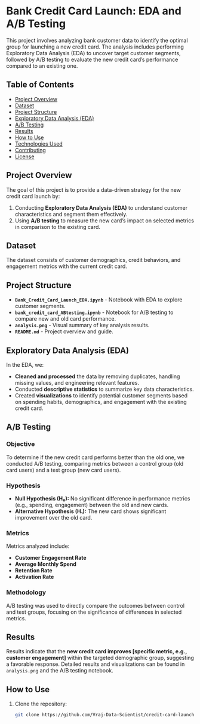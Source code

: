 # Bank Credit Card Launch: EDA and A/B Testing

This project involves analyzing bank customer data to identify the optimal group for launching a new credit card. The analysis includes performing Exploratory Data Analysis (EDA) to uncover target customer segments, followed by A/B testing to evaluate the new credit card’s performance compared to an existing one.

## Table of Contents
- [Project Overview](#project-overview)
- [Dataset](#dataset)
- [Project Structure](#project-structure)
- [Exploratory Data Analysis (EDA)](#exploratory-data-analysis-eda)
- [A/B Testing](#a-b-testing)
- [Results](#results)
- [How to Use](#how-to-use)
- [Technologies Used](#technologies-used)
- [Contributing](#contributing)
- [License](#license)

## Project Overview

The goal of this project is to provide a data-driven strategy for the new credit card launch by:
1. Conducting **Exploratory Data Analysis (EDA)** to understand customer characteristics and segment them effectively.
2. Using **A/B testing** to measure the new card’s impact on selected metrics in comparison to the existing card.

## Dataset

The dataset consists of customer demographics, credit behaviors, and engagement metrics with the current credit card.
## Project Structure

- **`Bank_Credit_Card_Launch_EDA.ipynb`** - Notebook with EDA to explore customer segments.
- **`bank_credit_card_ABtesting.ipynb`** - Notebook for A/B testing to compare new and old card performance.
- **`analysis.png`** - Visual summary of key analysis results.
- **`README.md`** - Project overview and guide.

## Exploratory Data Analysis (EDA)

In the EDA, we:
- **Cleaned and processed** the data by removing duplicates, handling missing values, and engineering relevant features.
- Conducted **descriptive statistics** to summarize key data characteristics.
- Created **visualizations** to identify potential customer segments based on spending habits, demographics, and engagement with the existing credit card.

## A/B Testing

### Objective
To determine if the new credit card performs better than the old one, we conducted A/B testing, comparing metrics between a control group (old card users) and a test group (new card users).

### Hypothesis
- **Null Hypothesis (H₀):** No significant difference in performance metrics (e.g., spending, engagement) between the old and new cards.
- **Alternative Hypothesis (H₁):** The new card shows significant improvement over the old card.

### Metrics
Metrics analyzed include:
- **Customer Engagement Rate**
- **Average Monthly Spend**
- **Retention Rate**
- **Activation Rate**

### Methodology
A/B testing was used to directly compare the outcomes between control and test groups, focusing on the significance of differences in selected metrics.

## Results

Results indicate that the **new credit card improves [specific metric, e.g., customer engagement]** within the targeted demographic group, suggesting a favorable response. Detailed results and visualizations can be found in `analysis.png` and the A/B testing notebook.

## How to Use

1. Clone the repository:
   ```bash
   git clone https://github.com/Vraj-Data-Scientist/credit-card-launch-EDA-ABtesting.git
